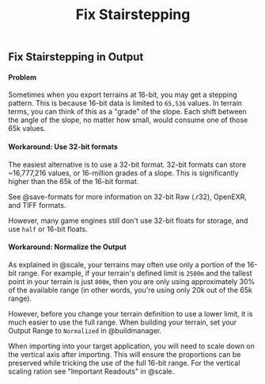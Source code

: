 ﻿---
uid: fix-stairstepping
title: Fix Stairstepping
---

## Fix Stairstepping in Output

#### Problem

Sometimes when you export terrains at 16-bit, you may get a stepping pattern. This is because 16-bit data is limited to `65,536` values. In terrain terms, you can think of this as a "grade" of the slope. Each shift between the angle of the slope, no matter how small, would consume one of those 65k values.


#### Workaround: Use 32-bit formats

The easiest alternative is to use a 32-bit format. 32-bit formats can store ~16,777,216 values, or 16-million grades of a slope. This is significantly higher than the 65k of the 16-bit format.

See @save-formats for more information on 32-bit Raw (.r32), OpenEXR, and TIFF formats.

However, many game engines still don't use 32-bit floats for storage, and use `half` or 16-bit floats.


#### Workaround: Normalize the Output

As explained in @scale, your terrains may often use only a portion of the 16-bit range. For example, if your terrain's defined limit is `2500m` and the tallest point in your terrain is just `800m`, then you are only using approximately 30% of the available range (in other words, you're using only 20k out of the 65k range).

However, before you change your terrain definition to use a lower limit, it is much easier to use the full range. When building your terrain, set your Output Range to `Normalized` in @buildmanager.

When importing into your target application, you will need to scale down on the vertical axis after importing. This will ensure the proportions can be preserved while tricking the use of the full 16-bit range. For the vertical scaling ration see "Important Readouts" in @scale.
